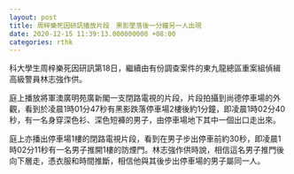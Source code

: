 ```yaml
---
layout: post
title: 周梓樂死因研訊播放片段　黑影墜落後一分鐘另一人出現
date: 2020-12-15 11:39:13.000000000 +08:00
categories: rthk
---
```


科大學生周梓樂死因研訊第18日，繼續由有份調查案件的東九龍總區重案組偵緝高級警員林志強作供。

庭上播放將軍澳廣明苑廣新閣一支閉路電視的片段，片段拍攝到尚德停車場的外觀，看到於凌晨1時01分47秒有黑影跌落停車場2樓後約1分鐘，即凌晨1時02分40秒，有一名身穿深色衫、深色短褲的男子，由停車場地下其中一個出口走出來。

庭上亦播出停車場1樓的閉路電視片段，看到在男子步出停車前約30秒，即凌晨1時02分11秒有一名男子推開1樓的防煙門。林志強作供時說，相信這名男子推門後向下層走，憑衣服和時間推斷，相信他與其後步出停車場的男子屬同一人。
